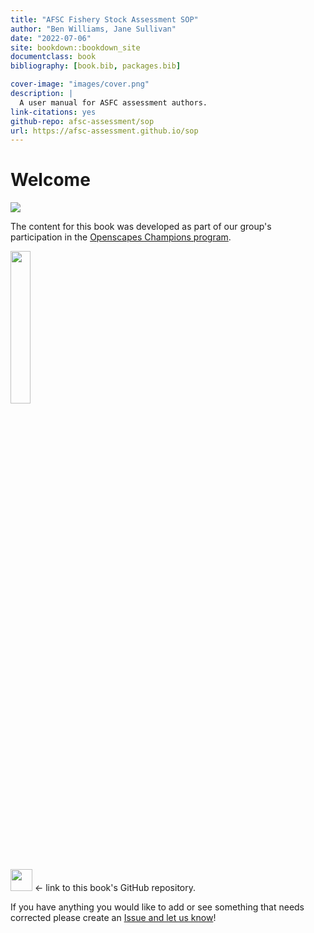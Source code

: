 ```yaml
--- 
title: "AFSC Fishery Stock Assessment SOP"
author: "Ben Williams, Jane Sullivan"
date: "2022-07-06"
site: bookdown::bookdown_site
documentclass: book
bibliography: [book.bib, packages.bib]

cover-image: "images/cover.png"
description: |
  A user manual for ASFC assessment authors.
link-citations: yes
github-repo: afsc-assessment/sop
url: https://afsc-assessment.github.io/sop
---
```


# Welcome

![](images/cover.png)


The content for this book was developed as part of our group's participation in the [Openscapes Champions program](https://openscapes.org).  

<img src="images/openscapes_hex_badge.png" width="25%" />


<a align="left" href="https://github.com/afsc-assessments/sop/"><img src="https://github.githubassets.com/images/modules/logos_page/GitHub-Mark.png" width="35px"></a> &larr; link to this book's GitHub repository. 

If you have anything you would like to add or see something that needs corrected please create an [Issue and let us know](https://github.com/afsc-assessments/sop/issues)!
